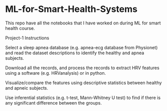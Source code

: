 # ML-for-Smart-Health-Systems
This repo have all the notebooks that I have worked on during ML for smart health course.

Project-1 Instructions

Select a sleep apnea database (e.g. apnea-ecg database from Physionet) and read the dataset descriptions to identify the healthy and apnea subjects.

Download all the records, and process the records to extract HRV features using a software (e.g. HRVanalysis) or in python.

Visualize/compare the features using descriptive statistics between healthy and apneic subjects.

Use inferential statistics (e.g. t-test, Mann-Whitney U test) to find if there is any significant difference between the groups.
